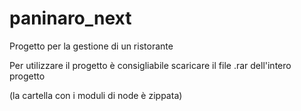 # paninaro_next
Progetto per la gestione di un ristorante

Per utilizzare il progetto è consigliabile scaricare il file .rar dell'intero progetto

(la cartella con i moduli di node è zippata)
